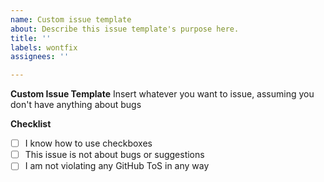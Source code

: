 ```yaml
---
name: Custom issue template
about: Describe this issue template's purpose here.
title: ''
labels: wontfix
assignees: ''

---
```


**Custom Issue Template**
Insert whatever you want to issue, assuming you don't have anything about bugs

**Checklist**
- [ ] I know how to use checkboxes
- [ ] This issue is not about bugs or suggestions
- [ ] I am not violating any GitHub ToS in any way
